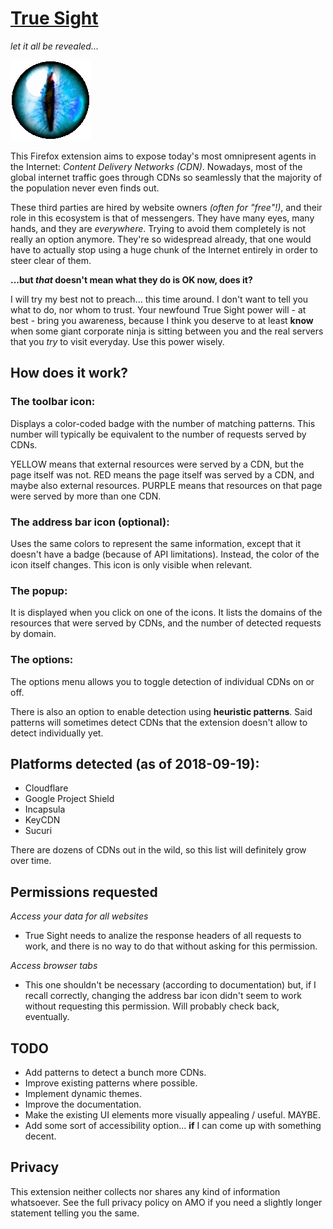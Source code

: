 [**True Sight**][1]
====================

*let it all be revealed...*

![badass cat iris](stuff/eye.gif)

This Firefox extension aims to expose today's most omnipresent agents in the Internet: *Content Delivery Networks (CDN)*. Nowadays, most of the global internet traffic goes through CDNs so seamlessly that the majority of the population never even finds out.

These third parties are hired by website owners *(often for "free"!)*, and their role in this ecosystem is that of messengers. They have many eyes, many hands, and they are *everywhere*. Trying to avoid them completely is not really an option anymore. They're so widespread already, that one would have to actually stop using a huge chunk of the Internet entirely in order to steer clear of them.

**...but *that* doesn't mean what they do is OK now, does it?**

I will try my best not to preach... this time around. I don't want to tell you what to do, nor whom to trust. Your newfound True Sight power will - at best - bring you awareness, because I think you deserve to at least **know** when some giant corporate ninja is sitting between you and the real servers that you *try* to visit everyday. Use this power wisely.

How does it work?
-----------------

### The toolbar icon:

Displays a color-coded badge with the number of matching patterns. This number will typically be equivalent to the number of requests served by CDNs.

YELLOW means that external resources were served by a CDN, but the page itself was not.
RED means the page itself was served by a CDN, and maybe also external resources.
PURPLE means that resources on that page were served by more than one CDN.

### The address bar icon (optional):

Uses the same colors to represent the same information, except that it doesn't have a badge (because of API limitations). Instead, the color of the icon itself changes. This icon is only visible when relevant.

### The popup:

It is displayed when you click on one of the icons. It lists the domains of the resources that were served by CDNs, and the number of detected requests by domain.


### The options:

The options menu allows you to toggle detection of individual CDNs on or off.

There is also an option to enable detection using **heuristic patterns**. Said patterns will sometimes detect CDNs that the extension doesn't allow to detect individually yet.

Platforms detected (as of 2018-09-19):
---------------------------------------

- Cloudflare
- Google Project Shield
- Incapsula
- KeyCDN
- Sucuri

There are dozens of CDNs out in the wild, so this list will definitely grow over time.

Permissions requested
---------------------

*Access your data for all websites*
- True Sight needs to analize the response headers of all requests to work, and there is no way to do that without asking for this permission.

*Access browser tabs*
- This one shouldn't be necessary (according to documentation) but, if I recall correctly, changing the address bar icon didn't seem to work without requesting this permission. Will probably check back, eventually.

TODO
----

- Add patterns to detect a bunch more CDNs.
- Improve existing patterns where possible.
- Implement dynamic themes.
- Improve the documentation.
- Make the existing UI elements more visually appealing / useful. MAYBE.
- Add some sort of accessibility option... **if** I can come up with something decent.

Privacy
--------

This extension neither collects nor shares any kind of information whatsoever. See the full privacy policy on AMO if you need a slightly longer statement telling you the same.


[1]: https://addons.mozilla.org/firefox/addon/detect-cloudflare-plus/
